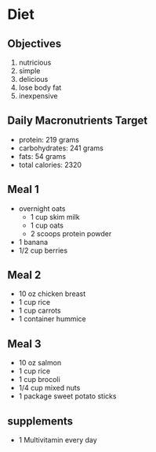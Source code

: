 # Diet

## Objectives
1. nutricious
2. simple
3. delicious
4. lose body fat
5. inexpensive

## Daily Macronutrients Target
- protein: 219 grams
- carbohydrates: 241 grams
- fats: 54 grams
- total calories: 2320

## Meal 1
- overnight oats
	- 1 cup skim milk 
	- 1 cup oats
	- 2 scoops protein powder
- 1 banana
- 1/2 cup berries

## Meal 2
- 10 oz chicken breast
- 1 cup rice
- 1 cup carrots
- 1 container hummice

## Meal 3
- 10 oz salmon
- 1 cup rice
- 1 cup brocoli
- 1/4 cup mixed nuts
- 1 package sweet potato sticks

## supplements
- 1 Multivitamin every day